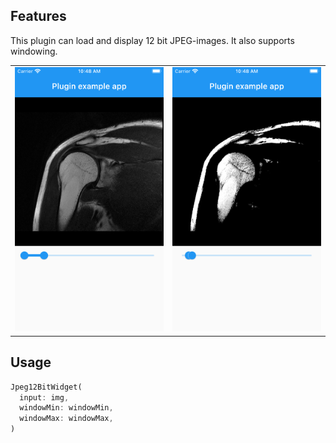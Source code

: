 ## Features

This plugin can load and display 12 bit JPEG-images. It also supports windowing.

<table><tr><td><img src="Screenshot1.png" alt="drawing" width="300"/></td><td><img src="Screenshot2.png" alt="drawing" width="300"/></td></table>

## Usage

```dart
Jpeg12BitWidget(
  input: img,
  windowMin: windowMin,
  windowMax: windowMax,
)
```
